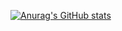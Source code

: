 [![Anurag's GitHub stats](https://github-readme-stats.vercel.app/api?username=ofersadan85)](https://github.com/anuraghazra/github-readme-stats)

<!--
**ofersadan85/ofersadan85** is a ✨ _special_ ✨ repository because its `README.md` (this file) appears on your GitHub profile.

Here are some ideas to get you started:

- 🔭 I’m currently working on ...
- 🌱 I’m currently learning ...
- 👯 I’m looking to collaborate on ...
- 🤔 I’m looking for help with ...
- 💬 Ask me about ...
- 📫 How to reach me: ...
- 😄 Pronouns: ...
- ⚡ Fun fact: ...
-->

